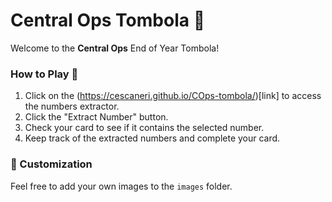 # Central Ops Tombola 🎉

Welcome to the **Central Ops** End of Year Tombola! 

### How to Play 🚀

1. Click on the (https://cescaneri.github.io/COps-tombola/)[link] to access the numbers extractor.
2. Click the "Extract Number" button.
3. Check your card to see if it contains the selected number.
4. Keep track of the extracted numbers and complete your card.

### 🎨 Customization

Feel free to add your own images to the `images` folder.

